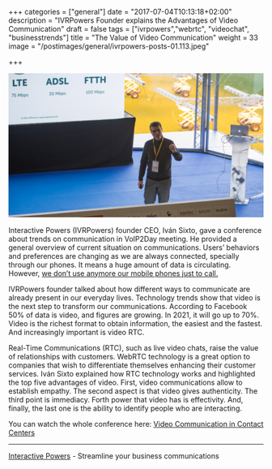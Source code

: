 +++
categories = ["general"]
date = "2017-07-04T10:13:18+02:00"
description = "IVRPowers Founder explains the Advantages of Video Communication"
draft = false
tags = ["ivrpowers","webrtc", "videochat", "businesstrends"]
title = "The Value of Video Communication"
weight = 33
image = "/postimages/general/ivrpowers-posts-01.113.jpeg"

+++

![Iván Sixto during conference](/postimages/general/ivrpowers-posts-01.108.jpeg)


Interactive Powers (IVRPowers) founder CEO, Iván Sixto, gave a conference about trends on communication in VoIP2Day meeting. He provided a general overview of current situation on communications. Users’ behaviors and preferences are changing as we are always connected, specially through our phones. It means a huge amount of data is circulating. However, [we don’t use anymore our mobile phones just to call.](https://www.theguardian.com/news/datablog/2015/sep/08/one-in-four-uk-smartphone-weekly-phone-calls)

IVRPowers founder talked about how different ways to communicate are already present in our everyday lives. Technology trends show that video is the next step to transform our communications. According to Facebook 50% of data is video, and figures are growing. In 2021, it will go up to 70%. Video is the richest format to obtain information, the easiest and the fastest. And increasingly important is video RTC. 

Real-Time Communications (RTC), such as live video chats, raise the value of relationships with customers. WebRTC technology is a great option to companies that wish to differentiate themselves enhancing their customer services. Iván Sixto explained how RTC technology works and highlighted the top five advantages of video. First, video communications allow to establish empathy. The second aspect is that video gives authenticity. The third point is immediacy. Forth power that video has is effectivity. And, finally, the last one is the ability to identify people who are interacting. 

You can watch the whole conference here: [Video Communication in Contact Centers](https://vimeo.com/193897397)

---
[Interactive Powers](http://www.ivrpowers.com/) - Streamline your business communications




